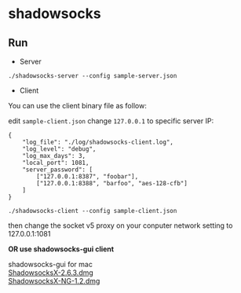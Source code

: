 # shadowsocks

## Run

* Server

```
./shadowsocks-server --config sample-server.json
```

* Client 

You can use the client binary file as follow:

edit `sample-client.json` change `127.0.0.1` to specific server IP:

```
{
    "log_file": "./log/shadowsocks-client.log",
    "log_level": "debug",
    "log_max_days": 3,
	"local_port": 1081,
	"server_password": [
		["127.0.0.1:8387", "foobar"],
		["127.0.0.1:8388", "barfoo", "aes-128-cfb"]
	]
}
```

```
./shadowsocks-client --config sample-client.json
```

then change the socket v5 proxy on your conputer network setting to 127.0.0.1:1081

**OR use shadowsocks-gui client**

shadowsocks-gui for mac    
[ShadowsocksX-2.6.3.dmg](https://github.com/shadowsocks/shadowsocks-iOS/releases/download/2.6.3/ShadowsocksX-2.6.3.dmg)    
[ShadowsocksX-NG-1.2.dmg](https://github.com/shadowsocks/ShadowsocksX-NG/releases/download/1.2/ShadowsocksX-NG-1.2.dmg)    